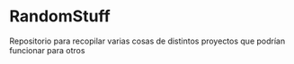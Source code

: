 # RandomStuff
Repositorio para recopilar varias cosas de distintos proyectos que podrían funcionar para otros
